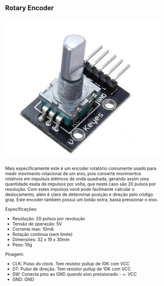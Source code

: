 ## Rotary Encoder

![alt text](img/1.png)

Mais especificamente este é um encoder rotatório comumente usado para medir movimento rotacional de um eixo, pois converte movimentos rotativos em impulsos elétricos de onda quadrada, gerando assim uma quantidade exata de impulsos por volta, que neste caso são 20 pulsos por resolução. Com estes impulsos você pode facilmente calcular o deslocamento, além é claro de determinar posição e direção pelo código gray. Este encoder também possui um botão extra, basta pressionar o eixo.

 

Especificações:

- Resolução: 20 pulsos por revolução
- Tensão de operação: 5V
- Corrente max: 10mA
- Rotação contínua (sem limite)
- Dimensões: 32 x 19 x 30mm
- Peso: 10g

 

Pinagem:

- CLK: Pulso do clock. Tem resistor pullup de 10K com VCC
- DT: Pulso de direção. Tem resistor pullup de 10K com VCC
- SW: Conecta pino ao GND quando eixo pressionado - +: VCC
- GND: GND

 
